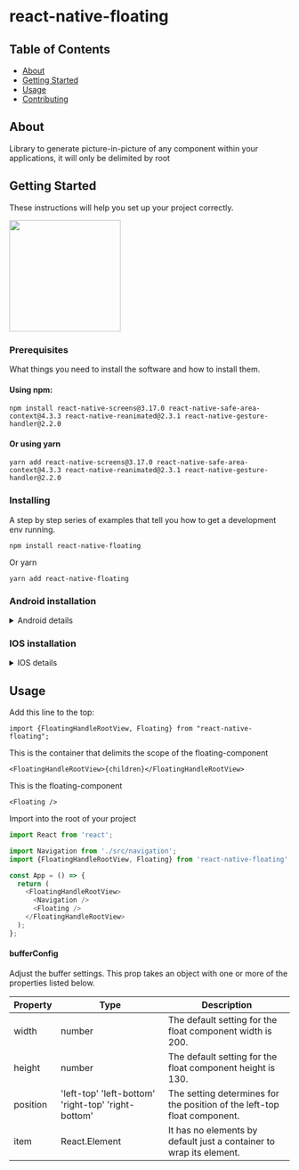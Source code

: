 # react-native-floating

## Table of Contents

- [About](#about)
- [Getting Started](#getting_started)
- [Usage](#usage)
- [Contributing](../CONTRIBUTING.md)

## About <a name = "about"></a>

Library to generate picture-in-picture of any component within your applications, it will only be delimited by root

## Getting Started <a name = "getting_started"></a>

These instructions will help you set up your project correctly.

<img src="https://user-images.githubusercontent.com/45502428/192113844-fcdd0771-429e-4716-9929-4d8baaa88fed.gif" width="200px" />


### Prerequisites

What things you need to install the software and how to install them.

#### Using npm:

```
npm install react-native-screens@3.17.0 react-native-safe-area-context@4.3.3 react-native-reanimated@2.3.1 react-native-gesture-handler@2.2.0
```

#### Or using yarn

```
yarn add react-native-screens@3.17.0 react-native-safe-area-context@4.3.3 react-native-reanimated@2.3.1 react-native-gesture-handler@2.2.0
```

### Installing

A step by step series of examples that tell you how to get a development env running.
```
npm install react-native-floating
```

Or yarn

```
yarn add react-native-floating
```

### Android installation
<details>
  <summary>Android details</summary>

#### **android/build.gradle**

```build.gradle
buildscript {
    ext {
        ...
        // replace 29 to 30
        compileSdkVersion = 30
        ...
    }
    ...
}
```

#### **android/app/src/main/java[Your Packages]/MainApplication.java**

add these two line to the top:

```java
import com.facebook.react.bridge.JSIModulePackage;
import com.swmansion.reanimated.ReanimatedJSIModulePackage;
```

Add the `ReactNativeHost`

```java
private final ReactNativeHost mReactNativeHost =
  new ReactNativeHost(this) {
    ...

    //add this function
    @Override
    protected JSIModulePackage getJSIModulePackage() {
    return new ReanimatedJSIModulePackage();
    }
};
```
</details>

### IOS installation
<details>
  <summary>IOS details</summary>

Mac Intel

```bash
cd ios/ && pod install && cd ..
```

Mac M1

```bash
cd ios/ && arch -x86_64 pod install && cd ..
```
</details>



## Usage <a name = "usage"></a>

Add this line to the top:
```
import {FloatingHandleRootView, Floating} from "react-native-floating";
```

This is the container that delimits the scope of the floating-component
```
<FloatingHandleRootView>{children}</FloatingHandleRootView>
```

This is the floating-component
```
<Floating />
```


Import into the root of your project
```js
import React from 'react';

import Navigation from './src/navigation';
import {FloatingHandleRootView, Floating} from 'react-native-floating';

const App = () => {
  return (
    <FloatingHandleRootView>
      <Navigation />
      <Floating />
    </FloatingHandleRootView>
  );
};
```

#### bufferConfig
Adjust the buffer settings. This prop takes an object with one or more of the properties listed below.

 Property           | Type                                                | Description
--------------------|-----------------------------------------------------|-------------------------------------------------------------------
 width              | number                                              | The default setting for the float component width is 200.
 height             | number                                              | The default setting for the float component height is 130.
 position           | 'left-top' 'left-bottom' 'right-top' 'right-bottom' | The setting determines for the position of the left-top float component.
 item | React.Element                                       | It has no elements by default just a container to wrap its element.

